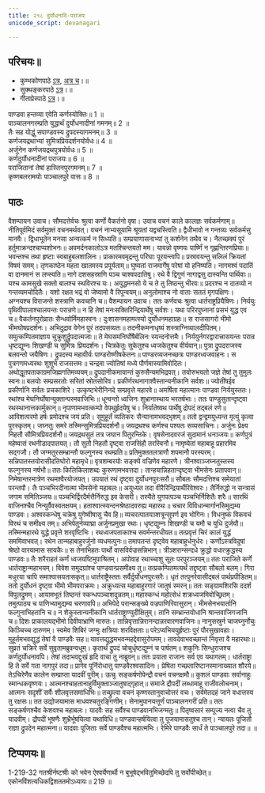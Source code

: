 ```yaml
---
title: २१८ दुर्योधनादि-पराजयः
unicode_script: devanagari

---
```

## परिचयः॥  
- कुम्भकोणपाठे [ऽत्र](https://archive.org/details/mahAbhArata-kumbhakoNam/page/n369), [अत्र च](https://sanskritdocuments.org/mirrors/mahabharata/mbhK/mahabharata-k-01-sa.html)।॥  
- सुक्थङ्करपाठे [ऽत्र](http://bombay.indology.info/mahabharata/text/UD/MBh01.txt)।॥  
- गीताप्रेस्पाठे [ऽत्र](https://archive.org/stream/mahabharata01ramauoft#page/572/mode/1up)।॥  


पाण्डवा हन्तव्या एवेति कर्णस्योक्तिः॥ 1 ॥  
पाञ्चालनगरम्प्रति युद्धार्थं दुर्योधनादीनां गमनम्॥ 2 ॥  
तैः सह योद्धुं सपाण्डवस्य द्रुपदस्यागमनम्॥ 3 ॥  
कर्णजयद्रथाभ्यां सुमित्रप्रियदर्शनयोर्वधः॥ 4 ॥  
अर्जुनेन कर्णजयद्रथपुत्रयोर्वधः॥ 5 ॥  
कर्णदुर्योधनादीनां पराजयः॥ 6 ॥  
पराजितानां तेषां हास्तिनपुरगमनम्॥ 7 ॥  
कृष्णबलरामयोः पाञ्चालपुरे वासः॥ 8 ॥

## पाठः
वैशम्पायन उवाच।
सौमदत्तेर्वचः श्रुत्वा कर्णो वैकर्तनो वृषा।
उवाच वचनं काले कालज्ञः सर्वकर्मणाम्॥
नीतिपूर्वमिदं सर्वमुक्तं वचनमर्थवत्।
वचनं नाभ्यसूयामि श्रूयतां यद्वचस्त्विति॥
द्वैधीभावो न गन्तव्यः सर्वकर्मसु मानवैः।
द्विधाभूतेन मनसा अन्यत्कर्म न सिध्यति॥
सम्प्रयाणासनाभ्यां तु कर्शनेन तथैव च।
नैतच्छक्यं पुरं हर्तुमाक्रन्दश्चाप्यशोभनः॥
अवमर्दनकालोऽत्र मतश्चिन्तयतो मम।
यावन्नो वृष्णयः पार्ष्णिं न गृह्णन्तिरणप्रियाः॥
भवन्तश्च तथा हृष्टाः स्वबाहुबलशालिनः।
प्राकारमवमृद्रन्तु परिघाः पूरयन्त्वपि॥
प्रस्रावयन्तु सलिलं क्रियतां विषमं समम्।
तृणकाष्ठेन महता खातमस्य प्रपूर्यताम्॥
घुष्यतां राजमार्गेषु परेषां यो हनिष्यति।
नागमश्वं पदातिं वा दानमानं स लप्स्यति॥
नागे दशसहस्राणि पञ्च चाश्वपदातिषु।
रथे वै द्विगुणं नागाद्वसु दास्यन्ति पार्थिवाः॥
यश्च कामसुखे सक्तो बालश्च स्थविरश्च यः।
अयुद्धमनसो ये च ते तु तिष्ठन्तु भीरवः॥
प्रदरश्च न दातव्यो न गन्तव्यमचोदितैः।
यशो रक्षत भद्रं वो जेष्यामो वै रिपून्वयम्॥
अनुलोमाश्च नो वाताः सततं मृगपक्षिणः।
अग्नयश्च विराजन्ते शस्त्राणि कवचानि च॥
वैशम्पायन उवाच।
ततः कर्णवचः श्रुत्वा धार्तराष्ट्रप्रियैषिणः।
निर्ययुः पृथिवीपालाश्चालयन्तः परान्रणे॥
न हि तेषां मनःसक्तिरिन्द्रियार्थेषु सर्वशः।
यथा परिरपुघ्नानां प्रसभं युद्ध एव च॥
वैकर्तनपुरोव्रातः सैन्धवोर्मिमहास्वनः।
दुःशासनमहामत्स्यो दुर्योधनमहाग्रहः॥
स राजसागरो भीमो भीमघोषप्रदर्शनः।
अभिदुद्राव वेगेन पुरं तदपसव्यतः॥
तदनीकमनाधृष्यं शस्त्राग्निव्यालदीपितम्।
समुत्कम्पितमाज्ञाय चुक्रुशुर्द्रुपदात्मजाः॥
ते मेघसमनिर्घोषैर्बलिनः स्यन्दनोत्तमैः।
निर्ययुर्नगरद्वारात्त्रासयन्तः परान्र
धृष्टद्युम्नः शिखण्डी च सुमित्रः प्रियदर्शनः।
चित्रकेतुः सुकेतुश्च ध्वजकेतुश्च वीर्यवान्॥
पुत्रा द्रुपदराजस्य बलवन्तो जयैषिणः।
द्रुपदस्य महावीर्यः पाण्डरोष्णीषकेतनः॥
पाण्डरव्यजनच्छत्रः पाण्डरध्वजवाहनः।
स पुत्रगणमध्यस्थः शुशुभे राजसत्तमः॥
चन्द्रमा ज्योतिषां मध्ये पौर्णमास्यामिवोदितः।
अथोद्धूतपताकाग्रमजिह्मगतिमव्ययम्॥
द्रुपदानीकमायान्तं कुरुसैन्यमभिद्रवत्।
तयोरुभयतो जज्ञे तेषां तु तुमुलः स्वनः॥
बलयोः सम्प्रसरतोः सरितां स्रोतसोरिव।
प्रकीर्णरथनागाश्वैस्तान्यनीकानि सर्वशः॥
ज्योतींषईव प्रकीर्णानि सर्वतः प्रचकाशिरे।
उत्कृष्टभेरीनिनदे सम्प्रवृत्ते महारवे॥
अमर्षिता महात्मानः पाण्डवा निर्ययुस्ततः।
रथांश्च मेघनिर्घोषान्युक्तान्परमवाजिभिः॥
धून्वन्तो ध्वजिनः शुभ्रानास्थाय भरतर्षभाः।
ततः पाण्डुसुतान्दृष्ट्वा रथस्थानात्तकार्मुकान्॥
नृपाणामभवत्कम्पो वेपथुर्हृदयेषु च।
निर्यातेष्वथ पार्थेषु द्रोपदं तद्बलं रणे॥
आविशत्परमो हर्षः प्रमोदश्च जयं प्रति।
सुमुहूर्तं व्यतिकरः सैन्यानामभवद्भृशम्॥
ततो द्वन्द्वमयुध्यन्त मृत्युं कृत्वा पुरस्कृतम्।
जघ्नतुः समरे तस्मिन्सुमित्रप्रियदर्शनौ॥
जयद्रथश्च कर्णश्च पश्यतः सव्यसाचिनः।
अर्जुनः प्रेक्ष्य निहतौ सौमित्रप्रियदर्शनौ॥
जयद्रथसुतं तत्र जघान पितुरन्तिके।
वृषसेनादवरजं सुदामानं धनञ्जयः॥
कर्णपुत्रं महेष्वासं रथनीडादपातयत्।
तौ सुतौ निहतौ दृष्ट्वा राजसिंहौ तरस्विनौ॥
नामृष्येतां महाबाहू प्रहारमिव सद्गजौ।
तौ जग्मतुरसम्भ्रान्तौ फल्गुनस्य रथम्प्रति॥
प्रतिमुक्ततलत्राणौ शपमानौ परस्परम्।
सन्निपातस्तयोरासीदतिघोरो महामृधे॥
वृत्रशम्बरयोः सङ्क्ये वज्रिणेव महारणे।
त्रीनश्वाञ्जघ्नतुस्तस्य फल्गुनस्य नर्षभौ॥
ततः किलिकिलाशब्दः कुरूणामभवत्तदा।
तान्हयान्निहतान्दृष्ट्वा भीमसेनः प्रतापवान्॥
निमेषान्तरमात्रेण रथमश्वैरयोजयत्।
उपयातं रथं दृष्ट्वा दुर्योधनपुरःसरौ॥
सौबलः सौमदत्तिश्च समेयातां परन्तपौ।
तैः पञ्चभिरदीनात्मा भीमसेनो महाबलः॥
अयुध्यत तदा वीरैरिन्द्रियार्थैरिवेश्वरः।
तैर्निरुद्धो न सन्त्रासं जगाम समितिञ्जयः॥
पञ्चभिर्द्विरदैर्मत्तैर्निरुद्ध इव केसरी।
तस्यैते युगपत्पञ्च पञ्चभिर्निशितैः शरैः॥
सारथिं वाजिनश्चैव निन्युर्वैवस्वतक्षयम्।
हताश्वात्स्यन्दनश्रेष्ठादवरुह्य महारथः॥
चचार विविधान्मार्गानसिमुद्यम्य पाण्डवः।
अश्वस्कन्धेषु चक्रेषु युगेष्वीषासु चैव हि॥
व्यचरत्पातयञ्शत्रून्सुपर्ण इव भोगिनः।
विधनुष्कं विकवचं विरथं च समीक्ष्य तम्॥
अभिपेतुर्नव्याघ्रा अर्जुनप्रमुखा रथाः।
धृष्टद्युम्नः शिखण्डी च यमौ च युधि दुर्जयौ॥
तस्मिन्महारथे युद्धे प्रवृत्ते शरवृष्टिभिः।
रथध्वजपताकाश्च सवर्मन्तरधीयत॥
तत्प्रवृत्तं चिरं कालं युद्धं सममिवाभवत्।
रथेन तान्महाबाहुरर्जुनो व्यधमत्पुनः॥
तमापतन्तं दृष्ट्वेव महाबाहुर्धनुर्धरः।
कर्णोऽस्त्रविदुषां श्रेष्ठो वारयामास सायकैः॥
स तेनाभिहतः पार्थो वासविर्वज्रसन्निभान्।
त्रीञ्शरान्सन्दधे क्रुद्धो वधात्क्रुद्धस्य पाण्डवः॥
तैः शरैराहतं कर्णं ध्वजयष्टिमुपाश्रितम्।
अपोवाह रथाच्चाशु सूतः परपुरञ्जयम्॥
ततः पराजिते कर्णे धार्तराष्ट्रान्महाभयम्।
विवेश समुदग्रांश्च पाण्डवान्प्रसमीक्ष्य तु॥
तत्प्रकम्पितमत्यर्थं तद्दृष्ट्वा सौबलो बलम्।
गिरा मधुरया चापि समाश्वासयतासकृत्॥
धार्तराष्ट्रैस्ततः सर्वैर्दुर्योधनपुरःसरैः।
धृतं तत्पुनरेवासीद्बलं पार्थप्रपीडितम्॥
ततो दुर्योधनं दृष्ट्वा भीमो भीमपराक्रमः।
अक्रुध्यत्स महाबाहुरगारं जातुषं स्मरन्॥
ततः सङ्ग्रामशिरसि ददर्श विपुलद्रुमम्।
आयामभूतं तिष्ठन्तं स्कन्धपञ्चाशदुन्नतम्॥
महास्कन्धं महोत्सेधं शक्रध्वजमिवोच्छ्रितम्।
तमुत्पाठ्य च पाणिभ्यामुद्यम्य चरणावपि॥
अभिपेदे परान्सङ्ख्ये वज्रपाणिरिवासुरान्।
भीमसेनभयार्तानि फल्गुनाभिहतानि च॥
न शेकुस्तान्यनीकानि धार्तराष्ट्राण्युदीक्षितुम्।
तानि सम्भ्रान्तयोधानि श्रान्तवाजिगजानि च॥
दिशः प्राकालयद्भीमो दिवीवाभ्राणि मारुतः।
तान्निवृत्तान्निरानन्दान्नरवारणवाजिनः॥
नानुसस्रुर्न चाजघ्नुर्नोचुः किञ्चिच्च दारुणम्।
स्वमेव शिबिरं जग्मुः क्षत्रियाः शरविक्षताः॥
परेऽप्यभिययुर्हृष्टाः पुरं पौरसुखावहाः।
मुहूर्तमभवद्युद्धं तेषां वै पाण्डवैः सह॥
यावत्तद्युद्धमभवन्महद्देवासुरोपमम्।
तावदेवाभवच्छान्तं निवृत्ता वै महारथाः॥
सुव्रतं चक्रिरे सर्वे सुवृतामब्रुवन्वधूम्।
कृतार्थं द्रुपदं चोचुर्धृष्टद्युम्नं च पार्षतम्॥
शकुनिः सिन्धुराजश्च कर्णदुर्योधनावपि।
तेषां तदाभवद्दुःखं हृदि वाचा तु नाब्रुवन्॥
ततः प्रयाता राजानः सर्व एव यथागतम्।
धार्तराष्ट्रा हि ते सर्वे गता नागपुरं तदा॥
प्रागेव पूर्निरोधात्तु पाण्डवैरश्वसादिनः।
प्रेषिता गच्छतारिष्टानस्मानाख्यात शौरये॥
तेऽचिरेणैव कालेन सम्प्राप्ता यादवीं पुरीम्।
ऊचुः सङ्कर्षणोपेन्द्रौ वचनं वचनक्षमौ॥
कुशलं पाण्डवाः सर्वानाहुः स्मान्धकवृष्णयः।
आत्मनश्चाहतानाहुर्विमुक्ताञ्जातुषाद्गृहात्॥
समाजे द्रौपदीं लब्धामाहू राजीवलोचनाम्।
आत्मनः सदृशीं सर्वैः शीलवृत्तसमाधिभिः॥
तच्छ्रुत्वा वचनं कृष्णस्तानुवाचोत्तरं वचः।
सर्वमेतदहं जाने वधात्तस्य तु रक्षसः॥
तत उद्योजयामास माधवश्चतुरङ्गिणीम्।
सेनामुपानयत्तूर्णं पाञ्चालनगरीं प्रति॥
ततः सङ्कर्षणश्चैव केशवश्च महाबलः।
यादवैः सह सर्वैश्च पाण्डवानभिजग्मतुः॥
पितृष्वसारं सम्पूज्य नत्वा चैव तु यादवीम्।
द्रौपदीं भूषणैः शुभ्रैर्भूषयित्वा यथाविधि॥
पाण्डवान्हर्षयित्वा तु पूजयामासतुश्च तान्।
न्यायतः पूजितौ राज्ञा द्रुपदेन महात्मना॥
यादवाः पूजिताः सर्वे पाण्डवैश्च महात्मभिः।
रेमिरे पाण्डवैः सार्धं ते पाञ्चालपुरे तदा॥ ॥

## टिप्पणयः॥  
1-219-32 गतश्रीर्नष्टश्रीः को भवेन ऐश्वर्येणार्थी न बुभूषेद्भवितुमिच्छेदपि तु सर्वोपीच्छेत्॥ एकोनविंशत्यधिकद्विशततमोऽध्यायः॥ 219 ॥